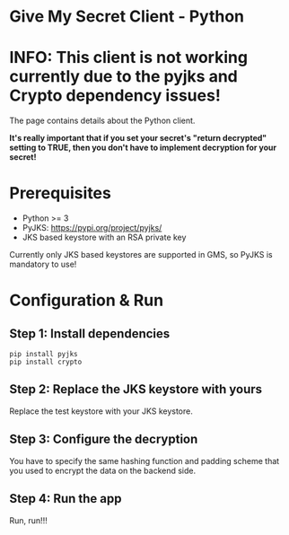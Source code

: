 # Give My Secret Client - Python

# INFO: This client is not working currently due to the pyjks and Crypto dependency issues!

The page contains details about the Python client.

**It's really important that if you set your secret's "return decrypted" setting to TRUE, then you don't have to implement decryption for your secret!**

# Prerequisites

- Python >= 3
- PyJKS: https://pypi.org/project/pyjks/
- JKS based keystore with an RSA private key

Currently only JKS based keystores are supported in GMS, so PyJKS is mandatory to use!

# Configuration & Run

## Step 1: Install dependencies

```
pip install pyjks
pip install crypto
```

## Step 2: Replace the JKS keystore with yours

Replace the test keystore with your JKS keystore.

## Step 3: Configure the decryption

You have to specify the same hashing function and padding scheme that you used to encrypt the data on the backend side.

## Step 4: Run the app

Run, run!!!